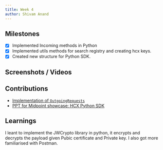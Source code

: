 ```yaml
---
title: Week 4
author: Shivam Anand
---
```


## Milestones

- [x] Implemented Incoming methods in Python
- [x] Implemented utils methods for search registry and creating hcx keys. 
- [x] Created new structure for Python SDK.

## Screenshots / Videos

## Contributions

- [Implementation of `OutgoingRequests`](https://github.com/Swasth-Digital-Health-Foundation/integration-sdks/pull/63)
- [PPT for Midpoint showcase: HCX Python SDK](https://docs.google.com/presentation/d/1o3XX1Ni1wGr2T7iEspe4KYYpN1o-TO2H0VwkWpoXwNI/edit?usp=sharing)

## Learnings

I leant to implement the JWCrypto library in python, it encrypts and decrypts the payload given Pubic certificate and Private key. I also got more familiarised with Postman.